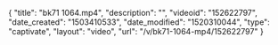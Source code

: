 {
    "title": "bk71 1064.mp4",
    "description": "",
    "videoid": "152622797",
    "date_created": "1503410533",
    "date_modified": "1520310044",
    "type": "captivate",
    "layout": "video",
    "url": "\/v\/bk71-1064-mp4\/152622797"
}